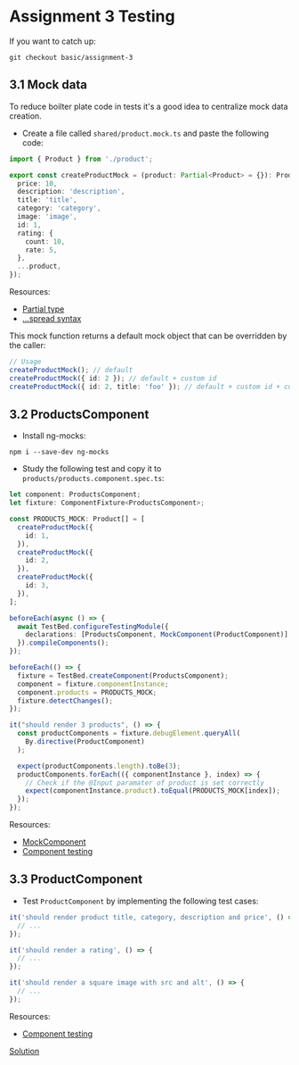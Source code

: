 # Assignment 3 Testing
If you want to catch up:

```
git checkout basic/assignment-3
```

## 3.1 Mock data
To reduce boilter plate code in tests it's a good idea to centralize mock data creation.

- Create a file called `shared/product.mock.ts` and paste the following code:

```typescript
import { Product } from './product';

export const createProductMock = (product: Partial<Product> = {}): Product => ({
  price: 10,
  description: 'description',
  title: 'title',
  category: 'category',
  image: 'image',
  id: 1,
  rating: {
    count: 10,
    rate: 5,
  },
  ...product,
});
``` 

Resources:
- [Partial type](https://www.typescriptlang.org/docs/handbook/utility-types.html)
- [...spread syntax](https://developer.mozilla.org/en-US/docs/Web/JavaScript/Reference/Operators/Spread_syntax)

This mock function returns a default mock object that can be overridden by the caller:

```typescript
// Usage
createProductMock(); // default
createProductMock({ id: 2 }); // default + custom id
createProductMock({ id: 2, title: 'foo' }); // default + custom id + custom title
``` 

## 3.2 ProductsComponent

- Install ng-mocks:

```
npm i --save-dev ng-mocks
```

- Study the following test and copy it to `products/products.component.spec.ts`:

```typescript
let component: ProductsComponent;
let fixture: ComponentFixture<ProductsComponent>;

const PRODUCTS_MOCK: Product[] = [
  createProductMock({
    id: 1,
  }),
  createProductMock({
    id: 2,
  }),
  createProductMock({
    id: 3,
  }),
];

beforeEach(async () => {
  await TestBed.configureTestingModule({
    declarations: [ProductsComponent, MockComponent(ProductComponent)],
  }).compileComponents();
});

beforeEach(() => {
  fixture = TestBed.createComponent(ProductsComponent);
  component = fixture.componentInstance;
  component.products = PRODUCTS_MOCK;
  fixture.detectChanges();
});

it("should render 3 products", () => {
  const productComponents = fixture.debugElement.queryAll(
    By.directive(ProductComponent)
  );

  expect(productComponents.length).toBe(3);
  productComponents.forEach(({ componentInstance }, index) => {
    // Check if the @Input paramater of product is set correctly
    expect(componentInstance.product).toEqual(PRODUCTS_MOCK[index]);
  });
});
```

Resources:
- [MockComponent](https://ng-mocks.sudo.eu/api/MockComponent)
- [Component testing](https://angular.io/guide/testing-components-scenarios)

## 3.3 ProductComponent

- Test `ProductComponent` by implementing the following test cases:


```typescript
it('should render product title, category, description and price', () => {
  // ...
});

it('should render a rating', () => {
  // ...
});

it('should render a square image with src and alt', () => {
  // ...
});
```

Resources:
- [Component testing](https://angular.io/guide/testing-components-scenarios)

[Solution](https://github.com/Rachnerd/ov-angular/compare/basic/assignment-3...basic/assignment-4)
